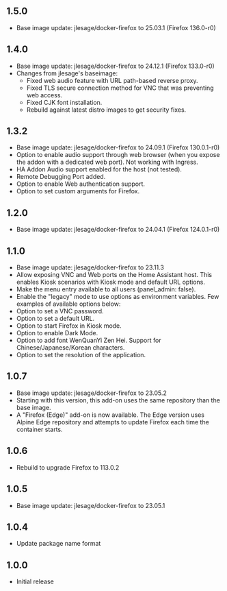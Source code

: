 <!-- https://developers.home-assistant.io/docs/add-ons/presentation#keeping-a-changelog -->

## 1.5.0

- Base image update: jlesage/docker-firefox to 25.03.1 (Firefox 136.0-r0)

## 1.4.0

- Base image update: jlesage/docker-firefox to 24.12.1 (Firefox 133.0-r0)
- Changes from jlesage's baseimage:
  - Fixed web audio feature with URL path-based reverse proxy.
  - Fixed TLS secure connection method for VNC that was preventing web access.
  - Fixed CJK font installation.
  - Rebuild against latest distro images to get security fixes.

## 1.3.2

- Base image update: jlesage/docker-firefox to 24.09.1 (Firefox 130.0.1-r0)
- Option to enable audio support through web browser (when you expose the addon with a dedicated web port). Not working with Ingress.
- HA Addon Audio support enabled for the host (not tested).
- Remote Debugging Port added.
- Option to enable Web authentication support.
- Option to set custom arguments for Firefox.

## 1.2.0

- Base image update: jlesage/docker-firefox to 24.04.1 (Firefox 124.0.1-r0)

## 1.1.0

- Base image update: jlesage/docker-firefox to 23.11.3
- Allow exposing VNC and Web ports on the Home Assistant host. This enables Kiosk scenarios with Kiosk mode and default URL options. 
- Make the menu entry available to all users (panel_admin: false).
- Enable the "legacy" mode to use options as environment variables. Few examples of available options below:
- Option to set a VNC password.
- Option to set a default URL.
- Option to start Firefox in Kiosk mode.
- Option to enable Dark Mode.
- Option to add font WenQuanYi Zen Hei. Support for Chinese/Japanese/Korean characters.
- Option to set the resolution of the application.

## 1.0.7

- Base image update: jlesage/docker-firefox to 23.05.2
- Starting with this version, this add-on uses the same repository than the base image.
- A "Firefox (Edge)" add-on is now available. The Edge version uses Alpine Edge repository and attempts to update Firefox each time the container starts.

## 1.0.6

- Rebuild to upgrade Firefox to 113.0.2

## 1.0.5

- Base image update: jlesage/docker-firefox to 23.05.1

## 1.0.4

- Update package name format

## 1.0.0

- Initial release
